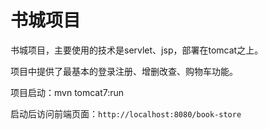 # 书城项目

书城项目，主要使用的技术是servlet、jsp，部署在tomcat之上。


项目中提供了最基本的登录注册、增删改查、购物车功能。


项目启动：mvn tomcat7:run


启动后访问前端页面：`http://localhost:8080/book-store`



